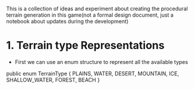 This is a collection of ideas and experiment about creating the procedural terrain generation in this game(not a formal design document, just a notebook about updates during the development)

# 1. Terrain type Representations
- First we can use an enum structure to represent all the available types

public enum TerrainType { PLAINS, WATER, DESERT, MOUNTAIN, ICE, SHALLOW_WATER, FOREST, BEACH }